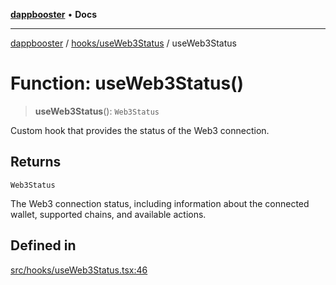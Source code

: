 [**dappbooster**](../../../README.md) • **Docs**

***

[dappbooster](../../../modules.md) / [hooks/useWeb3Status](../README.md) / useWeb3Status

# Function: useWeb3Status()

> **useWeb3Status**(): `Web3Status`

Custom hook that provides the status of the Web3 connection.

## Returns

`Web3Status`

The Web3 connection status, including information about the connected wallet, supported chains, and available actions.

## Defined in

[src/hooks/useWeb3Status.tsx:46](https://github.com/bootnodedev/dAppBooster/blob/f016c1ebca45f77d0633b6815de7286e523f8f20/src/hooks/useWeb3Status.tsx#L46)
